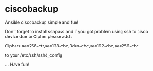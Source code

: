 # ciscobackup
Ansible ciscobackup simple and fun!

Don't forget to install sshpass and if you got problem using ssh to cisco device due to Cipher please add :

Ciphers aes256-ctr,aes128-cbc,3des-cbc,aes192-cbc,aes256-cbc

to your /etc/ssh/sshd_config

... Have fun!
